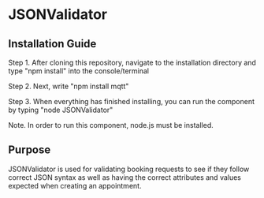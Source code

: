# JSONValidator

## Installation Guide
Step 1. After cloning this repository, navigate to the installation directory and type "npm install" into the console/terminal

Step 2. Next, write "npm install mqtt"

Step 3. When everything has finished installing, you can run the component by typing "node JSONValidator"

Note. In order to run this component, node.js must be installed.

## Purpose

JSONValidator is used for validating booking requests to see if they follow correct JSON syntax as well as having the correct attributes and values expected when creating an appointment.